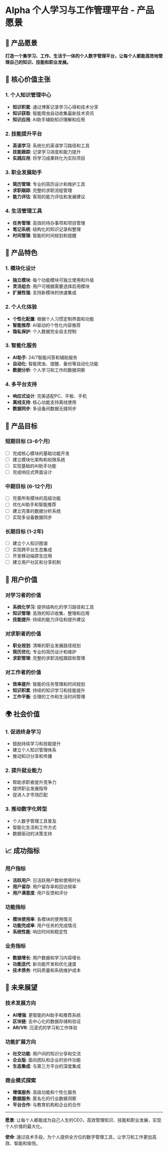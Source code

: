 # Alpha 个人学习与工作管理平台 - 产品愿景

## 🎯 产品愿景

**打造一个集学习、工作、生活于一体的个人数字管理平台，让每个人都能高效地管理自己的知识、技能和职业发展。**

## 🌟 核心价值主张

### 1. 个人知识管理中心
- **知识积累**: 通过博客记录学习心得和技术分享
- **知识获取**: 智能爬虫自动收集最新技术资讯
- **知识应用**: AI助手辅助知识理解和应用

### 2. 技能提升平台
- **英语学习**: 系统化的英语学习路径和工具
- **技能跟踪**: 记录学习进度和能力提升
- **实践应用**: 将学习成果转化为实际项目

### 3. 职业发展助手
- **简历管理**: 专业的简历设计和维护工具
- **求职跟踪**: 完整的求职流程管理
- **能力评估**: 客观的能力评估和发展建议

### 4. 生活管理工具
- **任务管理**: 高效的待办事项和项目管理
- **笔记系统**: 结构化的知识记录和整理
- **时间管理**: 智能的时间规划和提醒

## 🎨 产品特色

### 1. 模块化设计
- **独立模块**: 每个功能模块可独立使用和升级
- **灵活组合**: 用户可根据需要选择启用模块
- **扩展性强**: 支持新模块的快速集成

### 2. 个人化体验
- **个性化配置**: 根据个人习惯定制界面和功能
- **智能推荐**: AI驱动的个性化内容推荐
- **隐私保护**: 个人数据完全自主控制

### 3. 智能化服务
- **AI助手**: 24/7智能问答和辅助服务
- **自动化**: 智能爬虫、提醒、备份等自动化功能
- **数据分析**: 个人学习和工作的数据洞察

### 4. 多平台支持
- **响应式设计**: 完美适配PC、平板、手机
- **离线支持**: 核心功能支持离线使用
- **数据同步**: 多设备间数据无缝同步

## 🚀 产品目标

### 短期目标 (3-6个月)
- [ ] 完成核心模块的基础功能开发
- [ ] 建立模块化架构和权限系统
- [ ] 实现基础的AI助手功能
- [ ] 完成响应式界面设计

### 中期目标 (6-12个月)
- [ ] 完善所有模块的高级功能
- [ ] 优化AI助手和智能推荐
- [ ] 建立完善的数据分析系统
- [ ] 实现多设备数据同步

### 长期目标 (1-2年)
- [ ] 建立个人知识图谱
- [ ] 实现跨平台生态集成
- [ ] 开发移动端原生应用
- [ ] 建立用户社区和分享机制

## 🎯 用户价值

### 对学习者的价值
- **系统化学习**: 提供结构化的学习路径和工具
- **知识管理**: 高效的知识收集、整理和应用
- **技能提升**: 持续的能力评估和提升建议

### 对求职者的价值
- **职业规划**: 清晰的职业发展路径规划
- **简历优化**: 专业的简历设计和维护
- **求职管理**: 完整的求职流程跟踪和管理

### 对工作者的价值
- **效率提升**: 智能的任务管理和时间规划
- **知识积累**: 持续的知识学习和技能提升
- **工作平衡**: 合理的工作和生活时间管理

## 🌍 社会价值

### 1. 促进终身学习
- 鼓励持续学习和技能提升
- 建立个人知识管理体系
- 推动知识分享和传播

### 2. 提升就业能力
- 帮助求职者提升竞争力
- 提供职业发展指导
- 促进人才市场匹配

### 3. 推动数字化转型
- 个人数字管理工具普及
- 智能化生活和工作方式
- 数据驱动的决策支持

## 📈 成功指标

### 用户指标
- **活跃用户**: 日活跃用户数和使用时长
- **用户留存**: 用户留存率和回访频率
- **用户满意度**: 用户反馈和评分

### 功能指标
- **模块使用率**: 各模块的使用情况
- **功能完成率**: 用户任务的完成情况
- **系统性能**: 响应时间和稳定性

### 业务指标
- **数据增长**: 用户数据和学习内容增长
- **功能迭代**: 新功能开发和优化速度
- **技术债务**: 代码质量和系统维护成本

## 🔮 未来展望

### 技术发展方向
- **AI增强**: 更智能的AI助手和推荐系统
- **区块链**: 去中心化的数据存储和验证
- **AR/VR**: 沉浸式的学习和工作体验

### 功能扩展方向
- **社交功能**: 用户间的知识分享和交流
- **企业版**: 面向团队和企业的协作功能
- **生态集成**: 与第三方平台的深度集成

### 商业模式探索
- **增值服务**: 高级功能和个性化服务
- **数据服务**: 匿名化的行业数据洞察
- **平台合作**: 与教育机构和企业的合作

---

**愿景**: 让每个人都能成为自己人生的CEO，高效管理知识、技能和职业发展，实现个人价值的最大化。

**使命**: 通过技术手段，为个人提供全方位的数字管理工具，让学习和工作更加高效、智能和愉悦。
